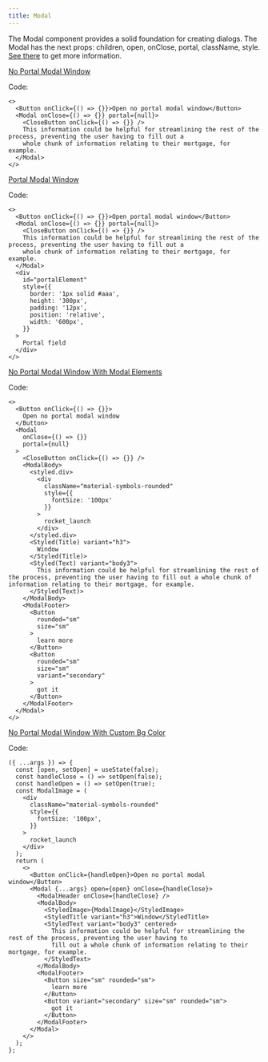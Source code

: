 ```yaml
---
title: Modal
---
```


The Modal component provides a solid foundation for creating dialogs.
The Modal has the next props: children, open, onClose, portal, className, style. [See there](/storybook/?path=/docs/core-modal-modal--docs) to get more information.

[No Portal Modal Window](/storybook/?path=/story/core-modal-modal--no-portal-modal-window)

Code:

```tsx
<>
  <Button onClick={() => {}}>Open no portal modal window</Button>
  <Modal onClose={() => {}} portal={null}>
    <CloseButton onClick={() => {}} />
    This information could be helpful for streamlining the rest of the process, preventing the user having to fill out a
    whole chunk of information relating to their mortgage, for example.
  </Modal>
</>
```

[Portal Modal Window](/storybook/?path=/story/core-modal-modal--portal-modal-window)

Code:

```tsx
<>
  <Button onClick={() => {}}>Open portal modal window</Button>
  <Modal onClose={() => {}} portal={null}>
    <CloseButton onClick={() => {}} />
    This information could be helpful for streamlining the rest of the process, preventing the user having to fill out a
    whole chunk of information relating to their mortgage, for example.
  </Modal>
  <div
    id="portalElement"
    style={{
      border: '1px solid #aaa',
      height: '300px',
      padding: '12px',
      position: 'relative',
      width: '600px',
    }}
  >
    Portal field
  </div>
</>
```

[No Portal Modal Window With Modal Elements](/storybook/?path=/story/core-modal-modal--no-portal-modal-window-with-modal-elements)

Code:

```tsx
<>
  <Button onClick={() => {}}>
    Open no portal modal window
  </Button>
  <Modal
    onClose={() => {}}
    portal={null}
  >
    <CloseButton onClick={() => {}} />
    <ModalBody>
      <styled.div>
        <div
          className="material-symbols-rounded"
          style={{
            fontSize: '100px'
          }}
        >
          rocket_launch
        </div>
      </styled.div>
      <Styled(Title) variant="h3">
        Window
      </Styled(Title)>
      <Styled(Text) variant="body3">
        This information could be helpful for streamlining the rest of the process, preventing the user having to fill out a whole chunk of information relating to their mortgage, for example.
      </Styled(Text)>
    </ModalBody>
    <ModalFooter>
      <Button
        rounded="sm"
        size="sm"
      >
        learn more
      </Button>
      <Button
        rounded="sm"
        size="sm"
        variant="secondary"
      >
        got it
      </Button>
    </ModalFooter>
  </Modal>
</>
```

[No Portal Modal Window With Custom Bg Color](/storybook/?path=/story/core-modal-modal--no-portal-modal-window-with-custom-bg-color)

Code:

```tsx
({ ...args }) => {
  const [open, setOpen] = useState(false);
  const handleClose = () => setOpen(false);
  const handleOpen = () => setOpen(true);
  const ModalImage = (
    <div
      className="material-symbols-rounded"
      style={{
        fontSize: '100px',
      }}
    >
      rocket_launch
    </div>
  );
  return (
    <>
      <Button onClick={handleOpen}>Open no portal modal window</Button>
      <Modal {...args} open={open} onClose={handleClose}>
        <ModalHeader onClose={handleClose} />
        <ModalBody>
          <StyledImage>{ModalImage}</StyledImage>
          <StyledTitle variant="h3">Window</StyledTitle>
          <StyledText variant="body3" centered>
            This information could be helpful for streamlining the rest of the process, preventing the user having to
            fill out a whole chunk of information relating to their mortgage, for example.
          </StyledText>
        </ModalBody>
        <ModalFooter>
          <Button size="sm" rounded="sm">
            learn more
          </Button>
          <Button variant="secondary" size="sm" rounded="sm">
            got it
          </Button>
        </ModalFooter>
      </Modal>
    </>
  );
};
```

